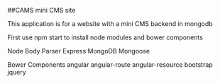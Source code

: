 ##CAMS mini CMS site

This application is for a website with a mini CMS backend in mongodb

First use npm start to install node modules and bower components

Node
Body Parser
Express
MongoDB
Mongoose

Bower Components
angular
angular-route
angular-resource
bootstrap
jquery
